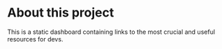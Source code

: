 # About this project

This is a static dashboard containing links to the most crucial and useful resources for devs.
